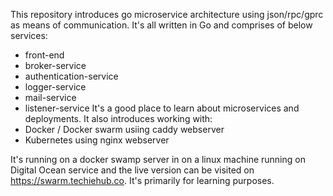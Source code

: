 This repository introduces go microservice architecture using json/rpc/gprc as means of communication.
It's all written in Go and comprises of below services:
  * front-end
  * broker-service
  * authentication-service
  * logger-service
  * mail-service
  * listener-service
It's a good place to learn about microservices and deployments. It also introduces working with:
  * Docker / Docker swarm usiing caddy webserver
  * Kubernetes using nginx webserver

It's running on a docker swamp server in on a linux machine running on Digital Ocean service and the live version can be visited on https://swarm.techiehub.co. 
It's primarily for learning purposes.
